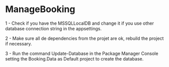 # ManageBooking

1 - Check if you have the MSSQLLocalDB and change it if you use other database connection string in the appsettings.

2 - Make sure all de dependencies from the projet are ok, rebuild the project if necessary.

3 - Run the command Update-Database in the Package Manager Console setting the Booking.Data as Default project to create the database.
